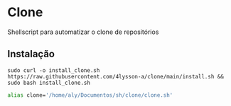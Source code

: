 # Clone

Shellscript para automatizar o clone de repositórios

## Instalação

```shellscript
sudo curl -o install_clone.sh https://raw.githubusercontent.com/4lysson-a/clone/main/install.sh && sudo bash install_clone.sh
```

```bash
alias clone='/home/aly/Documentos/sh/clone/clone.sh'
```

